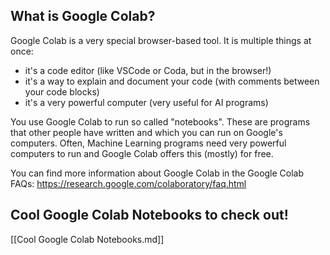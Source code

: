 ## What is Google Colab?
Google Colab is a very special browser-based tool. It is multiple things at once:

- it's a code editor (like VSCode or Coda, but in the browser!)
- it's a way to explain and document your code (with comments between your code blocks)
- it's a very powerful computer (very useful for AI programs)

You use Google Colab to run so called "notebooks". These are programs that other people have written and which you can run on Google's computers.
Often, Machine Learning programs need very powerful computers to run and Google Colab offers this (mostly) for free.

You can find more information about Google Colab in the Google Colab FAQs:
https://research.google.com/colaboratory/faq.html

## Cool Google Colab Notebooks to check out!
[[Cool Google Colab Notebooks.md]]
